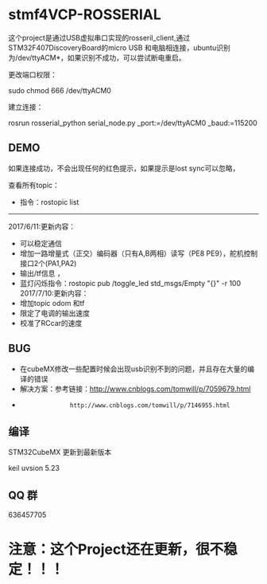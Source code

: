 # stmf4VCP-ROSSERIAL
 这个project是通过USB虚拟串口实现的rosseril_client,通过STM32F407DiscoveryBoard的micro USB 和电脑相连接，ubuntu识别为/dev/ttyACM*，如果识别不成功，可以尝试断电重启。

更改端口权限：

sudo chmod 666 /dev/ttyACM0

建立连接：

rosrun rosserial_python serial_node.py _port:=/dev/ttyACM0 _baud:=115200
   
## DEMO
如果连接成功，不会出现任何的红色提示，如果提示是lost sync可以忽略，

查看所有topic：
* 指令：rostopic list

---------------------------------------

2017/6/11:更新内容：
* 可以稳定通信
* 增加一路增量式（正交）编码器（只有A,B两相）读写（PE8 PE9），舵机控制接口2个(PA1,PA2)
* 输出/tf信息 ， 
* 蓝灯闪烁指令：rostopic pub /toggle_led std_msgs/Empty "{}" -r 100 
2017/7/10:更新内容：
* 增加topic odom 和tf
* 限定了电调的输出速度
* 校准了RCcar的速度
## BUG
* 在cubeMX修改一些配置时候会出现usb识别不到的问题，并且存在大量的编译的错误
* 解决方案：参考链接：http://www.cnblogs.com/tomwill/p/7059679.html 
*                   http://www.cnblogs.com/tomwill/p/7146955.html
## 编译
 STM32CubeMX 更新到最新版本
 
 keil uvsion 5.23
## QQ 群
 636457705
# 注意：这个Project还在更新，很不稳定！！！
